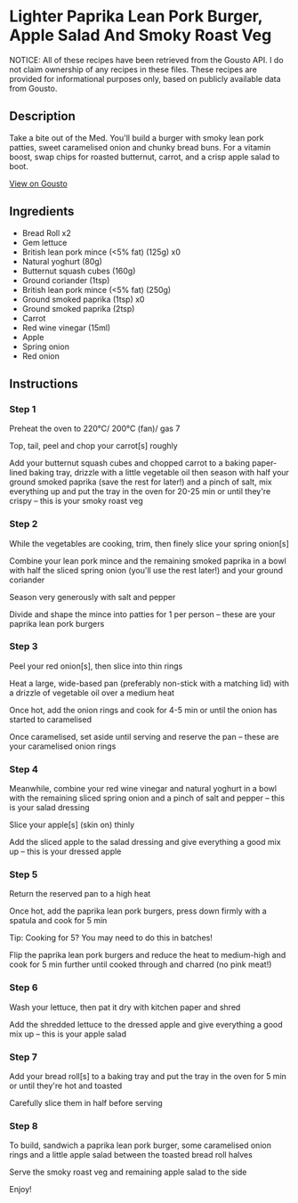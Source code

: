 # Lighter Paprika Lean Pork Burger, Apple Salad And Smoky Roast Veg

NOTICE: All of these recipes have been retrieved from the Gousto API. I do not claim ownership of any recipes in these files. These recipes are provided for informational purposes only, based on publicly available data from Gousto.

## Description

Take a bite out of the Med. You'll build a burger with smoky lean pork patties, sweet caramelised onion and chunky bread buns. For a vitamin boost, swap chips for roasted butternut, carrot, and a crisp apple salad to boot. 

[View on Gousto](https://www.gousto.co.uk/recipes/cookbook/lighter-paprika-lean-pork-burger-apple-salad-and-smoky-roast-veg)

## Ingredients

- Bread Roll x2
- Gem lettuce
- British lean pork mince (<5% fat) (125g) x0
- Natural yoghurt (80g)
- Butternut squash cubes (160g)
- Ground coriander (1tsp)
- British lean pork mince (<5% fat) (250g)
- Ground smoked paprika (1tsp) x0
- Ground smoked paprika (2tsp)
- Carrot
- Red wine vinegar (15ml)
- Apple
- Spring onion
- Red onion

## Instructions


### Step 1

Preheat the oven to 220°C/ 200°C (fan)/ gas 7

Top, tail, peel and chop your carrot[s] roughly

Add your butternut squash cubes and chopped carrot to a baking paper-lined baking tray, drizzle with a little vegetable oil then season with half your ground smoked paprika (save the rest for later!) and a pinch of salt, mix everything up and put the tray in the oven for 20-25 min or until they're crispy – this is your smoky roast veg


### Step 2

While the vegetables are cooking, trim, then finely slice your spring onion[s]

Combine your lean pork mince and the remaining smoked paprika in a bowl with half the sliced spring onion (you'll use the rest later!) and your ground coriander

Season very generously with salt and pepper

Divide and shape the mince into patties for 1 per person – these are your paprika lean pork burgers


### Step 3

Peel your red onion[s], then slice into thin rings

Heat a large, wide-based pan (preferably non-stick with a matching lid) with a drizzle of vegetable oil over a medium heat

Once hot, add the onion rings and cook for 4-5 min or until the onion has started to caramelised

Once caramelised, set aside until serving and reserve the pan – these are your caramelised onion rings


### Step 4

Meanwhile, combine your red wine vinegar and natural yoghurt in a bowl with the remaining sliced spring onion and a pinch of salt and pepper – this is your salad dressing

Slice your apple[s] (skin on) thinly

Add the sliced apple to the salad dressing and give everything a good mix up – this is your dressed apple


### Step 5

Return the reserved pan to a high heat

Once hot, add the paprika lean pork burgers, press down firmly with a spatula and cook for 5 min

Tip: Cooking for 5? You may need to do this in batches!

Flip the paprika lean pork burgers and reduce the heat to medium-high and cook for 5 min further until cooked through and charred (no pink meat!)


### Step 6

Wash your lettuce, then pat it dry with kitchen paper and shred

Add the shredded lettuce to the dressed apple and give everything a good mix up – this is your apple salad


### Step 7

Add your bread roll[s] to a baking tray and put the tray in the oven for 5 min or until they're hot and toasted

Carefully slice them in half before serving

### Step 8

To build, sandwich a paprika lean pork burger, some caramelised onion rings and a little apple salad between the toasted bread roll halves

Serve the smoky roast veg and remaining apple salad to the side

Enjoy!

